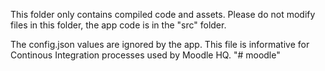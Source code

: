 This folder only contains compiled code and assets. Please do not modify files in this folder, the app code is in the "src" folder.

The config.json values are ignored by the app. This file is informative for Continous Integration processes used by Moodle HQ.
"# moodle" 
